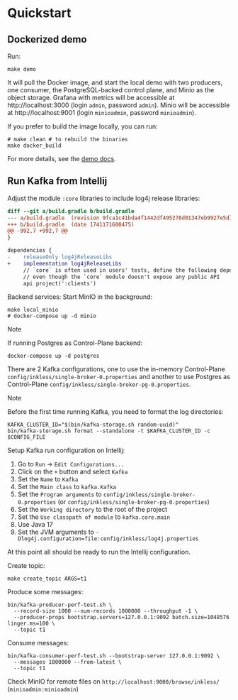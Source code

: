 # Quickstart

## Dockerized demo

Run:

```shell
make demo
```

It will pull the Docker image, and start the local demo with two producers, one consumer, the PostgreSQL-backed control plane, and Minio as the object storage. Grafana with metrics will be accessible at http://localhost:3000 (login `admin`, password `admin`). Minio will be accessible at http://localhost:9001 (login `minioadmin`, password `minioadmin`). 

If you prefer to build the image locally, you can run:

```shell
# make clean # to rebuild the binaries
make docker_build
```

For more details, see the [demo docs](./../../docker/examples/docker-compose-files/inkless/README.md).

## Run Kafka from Intellij

Adjust the module `:core` libraries to include log4j release libraries:

```diff
diff --git a/build.gradle b/build.gradle
--- a/build.gradle	(revision 9fca1c41bda4f1442df495278d01347eb9927e5d)
+++ b/build.gradle	(date 1741171600475)
@@ -992,7 +992,7 @@
}

dependencies {
-    releaseOnly log4jReleaseLibs
+    implementation log4jReleaseLibs
     // `core` is often used in users' tests, define the following dependencies as `api` for backwards compatibility
     // even though the `core` module doesn't expose any public API
     api project(':clients')
```

Backend services:
Start MinIO in the background:

```shell
make local_minio
# docker-compose up -d minio
```

> [!NOTE]
> If running Postgres as Control-Plane backend:
> ```shell
> docker-compose up -d postgres
> ```

There are 2 Kafka configurations, one to use the in-memory Control-Plane `config/inkless/single-broker-0.properties` and another to use Postgres as Control-Plane `config/inkless/single-broker-pg-0.properties`.

> [!NOTE]
> Before the first time running Kafka, you need to format the log directories:
> 
> ```shell
> KAFKA_CLUSTER_ID="$(bin/kafka-storage.sh random-uuid)"
> bin/kafka-storage.sh format --standalone -t $KAFKA_CLUSTER_ID -c $CONFIG_FILE
> ```

Setup Kafka run configuration on Intellij:

1. Go to `Run` -> `Edit Configurations...`
2. Click on the `+` button and select `Kafka`
3. Set the `Name` to `Kafka`
4. Set the `Main class` to `kafka.Kafka`
5. Set the `Program arguments` to `config/inkless/single-broker-0.properties` (or `config/inkless/single-broker-pg-0.properties`)
6. Set the `Working directory` to the root of the project
7. Set the `Use classpath of module` to `kafka.core.main`
8. Use Java 17
9. Set the JVM arguments to `-Dlog4j.configuration=file:config/inkless/log4j.properties`

At this point all should be ready to run the Intellij configuration.

Create topic:

```shell
make create_topic ARGS=t1
```

Produce some messages:

```shell
bin/kafka-producer-perf-test.sh \
  --record-size 1000 --num-records 1000000 --throughput -1 \
  --producer-props bootstrap.servers=127.0.0.1:9092 batch.size=1048576 linger.ms=100 \
  --topic t1
```

Consume messages:

```shell
bin/kafka-consumer-perf-test.sh --bootstrap-server 127.0.0.1:9092 \
  --messages 1000000 --from-latest \
  --topic t1
```

Check MinIO for remote files on `http://localhost:9000/browse/inkless/` (`minioadmin:minioadmin`)
